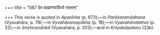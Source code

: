 +++
title = "087 देव-ब्राह्मणसान्निध्ये साक्ष्यम्"

+++
This verse is quoted in *Aparārka* (p. 673);—in *Parāśaramādhava*
(Vyavahāra, p. 78);—in *Vyvahāramayūkha* (p. 18);—in *Vyavahāratattva*
(p. 32);—in *Smṛticandrikā* (Vyavahāra, p. 203);—and in *Kṛtyakalpataru*
(33b).


